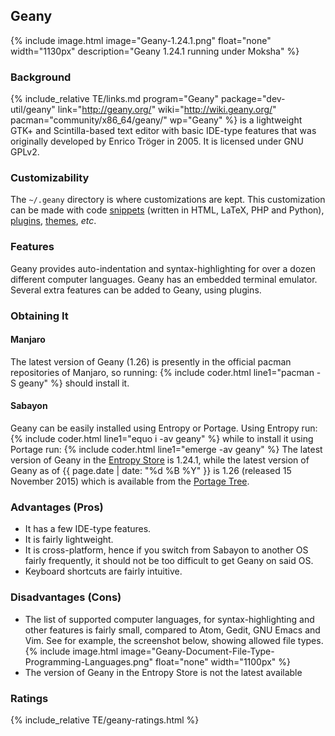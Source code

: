 ## Geany
{% include image.html image="Geany-1.24.1.png" float="none" width="1130px" description="Geany 1.24.1 running under Moksha" %}

### Background
{% include_relative TE/links.md program="Geany" package="dev-util/geany" link="http://geany.org/" wiki="http://wiki.geany.org/" pacman="community/x86_64/geany/" wp="Geany" %} is a lightweight GTK+ and Scintilla-based text editor with basic IDE-type features that was originally developed by Enrico Tr&ouml;ger in 2005. It is licensed under GNU GPLv2.

### Customizability
The `~/.geany` directory is where customizations are kept. This customization can be made with code [snippets](http://www.geany.org/Download/Extras) (written in HTML, LaTeX, PHP and Python), [plugins](http://www.geany.org/Support/Plugins), [themes](https://github.com/geany/geany-themes/), *etc*.

### Features
Geany provides auto-indentation and syntax-highlighting for over a dozen different computer languages. Geany has an embedded terminal emulator. Several extra features can be added to Geany, using plugins.

### Obtaining It
#### Manjaro
The latest version of Geany (1.26) is presently in the official pacman repositories of Manjaro, so running:
{% include coder.html line1="pacman -S geany" %}
should install it.

#### Sabayon
Geany can be easily installed using Entropy or Portage. Using Entropy run:
{% include coder.html line1="equo i -av geany" %}
while to install it using Portage run:
{% include coder.html line1="emerge -av geany" %}
The latest version of Geany in the [Entropy Store](https://packages.sabayon.org/show/geany,126394,sabayon-weekly,amd64,5,standard) is 1.24.1, while the latest version of Geany as of {{ page.date | date: "%d %B %Y" }} is 1.26 (released 15 November 2015) which is available from the [Portage Tree](https://packages.gentoo.org/packages/dev-util/geany).

### Advantages (Pros)
* It has a few IDE-type features.
* It is fairly lightweight.
* It is cross-platform, hence if you switch from Sabayon to another OS fairly frequently, it should not be too difficult to get Geany on said OS.
* Keyboard shortcuts are fairly intuitive.

### Disadvantages (Cons)
* The list of supported computer languages, for syntax-highlighting and other features is fairly small, compared to Atom, Gedit, GNU Emacs and Vim. See for example, the screenshot below, showing allowed file types.
{% include image.html image="Geany-Document-File-Type-Programming-Languages.png" float="none" width="1100px" %}
* The version of Geany in the Entropy Store is not the latest available

### Ratings
{% include_relative TE/geany-ratings.html %}
